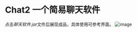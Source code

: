 # Chat2 一个简易聊天软件


点击*聊天软件.jar*文件后展现成品，具体使用可参考界面。
![image](https://user-images.githubusercontent.com/80210794/163720821-35033dfe-bc5c-431d-9585-fa039f8ac090.png)
